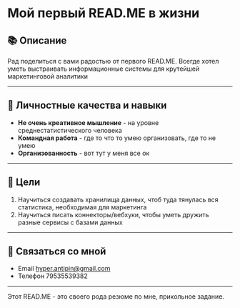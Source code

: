 # Мой первый READ.ME в жизни #

## 📚 Описание ##
Рад поделиться с вами радостью от первого READ.ME. Всегде хотел уметь выстраивать информационные системы для крутейшей маркетинговой аналитики
<hr>

## 🌱 Личностные качества и навыки ##
- **Не очень креативное мышление** - на уровне среднестатистического человека
- **Командная работа** - где то что то умею организовать, где то не умею 
- **Организованность** - вот тут у меня все ок 
<hr>

## 🎯 Цели
1. Научиться создавать хранилища данных, чтоб туда тянулась вся статистика, необходимая для маркетинга
2. Научиться писать коннекторы/вебхуки, чтобы уметь дружить разные сервисы с базами данных
<hr>

## 🤝 Связаться со мной ##
- Email [hyper.antipin@gmail.com](mailto:mail@htmlacademy.ru)
- Телефон 79535539382
<hr>
Этот READ.ME - это своего рода резюме по мне, прикольное задание.